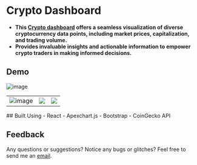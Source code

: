 # Crypto Dashboard
- **This [Crypto dashboard](https://ambreshkumarsaini.github.io/crypto-dashboard/) offers a seamless visualization of diverse cryptocurrency data points, including market prices, capitalization, and trading volume.**
- **Provides invaluable insights and actionable information to empower crypto traders in making informed decisions.**

## Demo
![image](https://github.com/AmbreshKumarSaini/crypto-dashboard/assets/92514207/a9206b3a-f3c2-4bf8-a342-fe30fc3d74e7)
<table>
  <tbody>
    <tr>
    <td>
      <img src="https://github.com/AmbreshKumarSaini/crypto-dashboard/assets/92514207/e32f16b9-c0c9-4e25-859d-11216ec1ea9e" alt="image"/>
    </td>
      <td>
      <img src="https://github.com/AmbreshKumarSaini/crypto-dashboard/assets/92514207/bfd452c7-2c47-44fc-881d-b496ae836c15"/>
     </td>
      <td>
      <img src="https://github.com/AmbreshKumarSaini/crypto-dashboard/assets/92514207/6d6cde62-fcad-45e8-9136-bfafb4970a06"/>
      </td>
    </tr>
  </tbody>
</table>
## Built Using 
- React
- Apexchart.js
- Bootstrap
- CoinGecko API
  
## Feedback
Any questions or suggestions? Notice any bugs or glitches? Feel free to send me an <a href="mailto:sainikumar368@gmail.com">email</a>.
